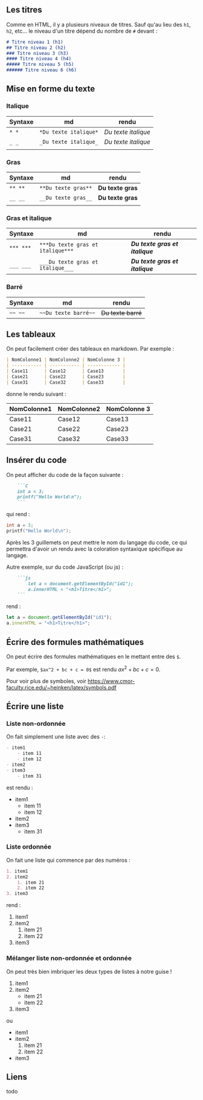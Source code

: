 ## Les titres
Comme en HTML, il y a plusieurs niveaux de titres. Sauf qu'au lieu des `h1`, `h2`, etc... le niveau d'un titre dépend du nombre de `#` devant :

```md
# Titre niveau 1 (h1)
## Titre niveau 2 (h2)
### Titre niveau 3 (h3)
#### Titre niveau 4 (h4)
##### Titre niveau 5 (h5)
###### Titre niveau 6 (h6)
```

## Mise en forme du texte
### Italique
| Syntaxe | md                    | rendu               |
| ------- | --------------------- | ------------------- |
| `* *`   | `*Du texte italique*` | *Du texte italique* |
| `_ _`   | `_Du texte italique_` | _Du texte italique_ |
|         |                       |                     |

### Gras
| Syntaxe | md                  | rendu             |
| ------- | ------------------- | ----------------- |
| `** **` | `**Du texte gras**` | **Du texte gras** |
| `__ __` | `__Du texte gras__` | __Du texte gras__ |
|         |                     |                   |

### Gras et italique
| Syntaxe   | md                                | rendu                           |
| --------- | --------------------------------- | ------------------------------- |
| `*** ***` | `***Du texte gras et italique***` | ***Du texte gras et italique*** |
| `___ ___` | `___Du texte gras et italique___` | ___Du texte gras et italique___ |

### Barré
| Syntaxe | md                   | rendu              |
| ------- | -------------------- | ------------------ |
| `~~ ~~` | `~~Du texte barré~~` | ~~Du texte barré~~ |

## Les tableaux
On peut facilement créer des tableaux en markdown. Par exemple :
```md
| NomColonne1 | NomColonne2 | NomColonne 3 |
| ----------- | ----------- | ------------ |
| Case11      | Case12      | Case13       |
| Case21      | Case22      | Case23       |
| Case31      | Case32      | Case33       |
```
donne le rendu suivant :

| NomColonne1 | NomColonne2 | NomColonne 3 |
| ----------- | ----------- | ------------ |
| Case11      | Case12      | Case13       |
| Case21      | Case22      | Case23       |
| Case31      | Case32      | Case33       |

## Insérer du code
On peut afficher du code de la façon suivante :
```md
	```C
	int a = 3;
	printf("Hello World\n");
	```
```

qui rend :

```C
int a = 3;
printf("Hello World\n");
```

Après les 3 guillemets on peut mettre le nom du langage du code, ce qui permettra d'avoir un rendu avec la coloration syntaxique spécifique au langage.

Autre exemple, sur du code JavaScript (ou js) :
```md
	```js
		let a = document.getElementById("id1");
		a.innerHTML = "<h1>Titre</h1>";
	```
```

rend :
```js
let a = document.getElementById("id1");
a.innerHTML = "<h1>Titre</h1>";
```

## Écrire des formules mathématiques
On peut écrire des formules mathématiques en le mettant entre des `$`.

Par exemple, `$ax^2 + bc + c = 0$` est rendu $ax^2 + bc + c = 0$.

Pour voir plus de symboles, voir https://www.cmor-faculty.rice.edu/~heinken/latex/symbols.pdf

## Écrire une liste
### Liste non-ordonnée
On fait simplement une liste avec des `-`:
```md
- item1
	- item 11
	- item 12
- item2
- item3
	- item 31
```

est rendu :
- item1
	- item 11
	- item 12
- item2
- item3
	- item 31

### Liste ordonnée
On fait une liste qui commence par des numéros :
```md
1. item1
2. item2
	1. item 21
	2. item 22
3. item3
```
 rend :
1. item1
2. item2
	1. item 21
	2. item 22
3. item3

### Mélanger liste non-ordonnée et ordonnée
On peut très bien imbriquer les deux types de listes à notre guise !

1. item1
2. item2
	- item 21
	- item 22
3. item3

 ou
 
- item1
- item2
	1. item 21
	2. item 22
- item3

## Liens
todo










